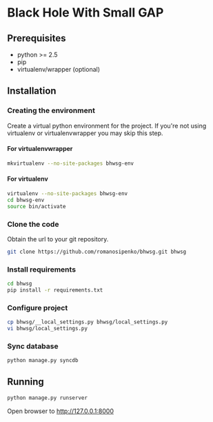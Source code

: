 # Black Hole With Small GAP #
## Prerequisites ##

- python >= 2.5
- pip
- virtualenv/wrapper (optional)

## Installation ##
### Creating the environment ###
Create a virtual python environment for the project.
If you're not using virtualenv or virtualenvwrapper you may skip this step.

#### For virtualenvwrapper ####
```bash
mkvirtualenv --no-site-packages bhwsg-env
```

#### For virtualenv ####
```bash
virtualenv --no-site-packages bhwsg-env
cd bhwsg-env
source bin/activate
```

### Clone the code ###
Obtain the url to your git repository.

```bash
git clone https://github.com/romanosipenko/bhwsg.git bhwsg
```

### Install requirements ###
```bash
cd bhwsg
pip install -r requirements.txt
```

### Configure project ###
```bash
cp bhwsg/__local_settings.py bhwsg/local_settings.py
vi bhwsg/local_settings.py
```

### Sync database ###
```bash
python manage.py syncdb
```

## Running ##
```bash
python manage.py runserver
```

Open browser to http://127.0.0.1:8000
